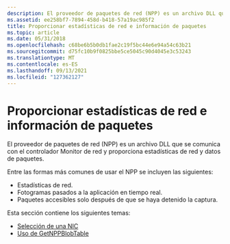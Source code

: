 ```yaml
---
description: El proveedor de paquetes de red (NPP) es un archivo DLL que se comunica con el controlador Monitor de red y proporciona estadísticas de red y datos de paquetes.
ms.assetid: ee258bf7-7894-458d-b418-57a19ac985f2
title: Proporcionar estadísticas de red e información de paquetes
ms.topic: article
ms.date: 05/31/2018
ms.openlocfilehash: c68be6b5b0db1fae2c19f5bc44e6e94a54c63b21
ms.sourcegitcommit: d75fc10b9f0825bbe5ce5045c90d4045e3c53243
ms.translationtype: MT
ms.contentlocale: es-ES
ms.lasthandoff: 09/13/2021
ms.locfileid: "127362127"
---
```

# <a name="providing-network-statistics-and-packet-information"></a>Proporcionar estadísticas de red e información de paquetes

El proveedor de paquetes de red (NPP) es un archivo DLL que se comunica con el controlador Monitor de red y proporciona estadísticas de red y datos de paquetes.

Entre las formas más comunes de usar el NPP se incluyen las siguientes:

-   Estadísticas de red.
-   Fotogramas pasados a la aplicación en tiempo real.
-   Paquetes accesibles solo después de que se haya detenido la captura.

Esta sección contiene los siguientes temas:

-   [Selección de una NIC](selecting-a-nic-using-getnppblobfromui.md)
-   [Uso de GetNPPBlobTable](using-getnppblobtable.md)

 

 



